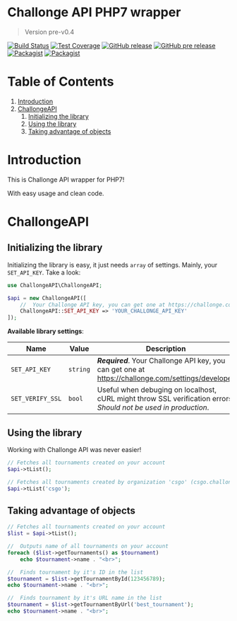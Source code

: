 # Challonge API PHP7 wrapper

> Version pre-v0.4

[![Build Status](https://travis-ci.org/dolejska-daniel/challonge-api.svg?branch=master)](https://travis-ci.org/dolejska-daniel/challonge-api)
[![Test Coverage](https://codeclimate.com/github/dolejska-daniel/challonge-api/badges/coverage.svg)](https://codeclimate.com/github/dolejska-daniel/challonge-api/coverage)
[![GitHub release](https://img.shields.io/github/release/dolejska-daniel/challonge-api.svg)](https://github.com/dolejska-daniel/challonge-api)
[![GitHub pre release](https://img.shields.io/github/release/dolejska-daniel/challonge-api/all.svg?label=pre%20release)](https://github.com/dolejska-daniel/challonge-api)
[![Packagist](https://img.shields.io/packagist/v/dolejska-daniel/challonge-api.svg)](https://packagist.org/packages/dolejska-daniel/challonge-api)
[![Packagist](https://img.shields.io/packagist/l/dolejska-daniel/challonge-api.svg)](https://packagist.org/packages/dolejska-daniel/challonge-api)

# Table of Contents

1. [Introduction](#introduction)
2. [ChallongeAPI](#challongeapi)
	1. [Initializing the library](#initializing-the-library)
	2. [Using the library](#using-the-library)
	3. [Taking advantage of objects](#taking-advantage-of-objects)

# Introduction

This is Challonge API wrapper for PHP7!

With easy usage and clean code.

# ChallongeAPI

## Initializing the library

Initializing the library is easy, it just needs `array` of settings. Mainly, your `SET_API_KEY`. Take a look:

```php
use ChallongeAPI\ChallongeAPI;

$api = new ChallongeAPI([
	//  Your Challonge API key, you can get one at https://challonge.com/settings/developer
	ChallongeAPI::SET_API_KEY => 'YOUR_CHALLONGE_API_KEY'
]);
```

**Available library settings**:

| Name | Value | Description |
| ---- | ----- | ----------- |
| `SET_API_KEY` | `string` | ___Required___. Your Challonge API key, you can get one at https://challonge.com/settings/developer |
| `SET_VERIFY_SSL` | `bool` | Useful when debuging on localhost, cURL might throw SSL verification errors. _Should not be used in production_.

## Using the library

Working with Challonge API was never easier!

```php
// Fetches all tournaments created on your account
$api->tList();

// Fetches all tournaments created by organization 'csgo' (csgo.challonge.com)
$api->tList('csgo');
```

## Taking advantage of objects

```php
// Fetches all tournaments created on your account
$list = $api->tList();

//  Outputs name of all tournaments on your account
foreach ($list->getTournaments() as $tournament)
	echo $tournament->name . "<br>";

//  Finds tournament by it's ID in the list
$tournament = $list->getTournamentById(123456789);
echo $tournament->name . "<br>";

//  Finds tournament by it's URL name in the list
$tournament = $list->getTournamentByUrl('best_tournament');
echo $tournament->name . "<br>";
```
